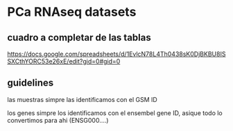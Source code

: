 # PCa RNAseq datasets

## cuadro a completar de las tablas
https://docs.google.com/spreadsheets/d/1EvlcN78L4Th0438sK0DjBKBU8ISSXCthYORC53e26xE/edit?gid=0#gid=0

## guidelines
las muestras simpre las identificamos con el GSM ID

los genes simpre los identificamos con el ensembel gene ID, asique todo lo convertimos para ahi (ENSG000....)


